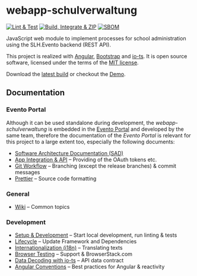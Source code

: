 # webapp-schulverwaltung

[![Lint & Test](https://github.com/bkd-mba-fbi/webapp-schulverwaltung/actions/workflows/test.yml/badge.svg?branch=main)](https://github.com/bkd-mba-fbi/webapp-schulverwaltung/actions/workflows/test.yml)
[![Build, Integrate & ZIP](https://github.com/bkd-mba-fbi/webapp-schulverwaltung/actions/workflows/build.yml/badge.svg)](https://github.com/bkd-mba-fbi/webapp-schulverwaltung/actions/workflows/build.yml)
[![SBOM](https://github.com/bkd-mba-fbi/webapp-schulverwaltung/actions/workflows/bom.yml/badge.svg?branch=main)](https://github.com/bkd-mba-fbi/webapp-schulverwaltung/actions/workflows/bom.yml)

JavaScript web module to implement processes for school administration using the SLH.Evento backend (REST API).

This project is realized with [Angular](https://angular.io/), [Bootstrap](https://getbootstrap.com/) and [io-ts](https://github.com/gcanti/io-ts). It is open source software, licensed under the terms of the [MIT license](./LICENSE).

Download the [latest build](https://bkd-mba-fbi.github.io/webapp-schulverwaltung/webapp-schulverwaltung.zip) or checkout the [Demo](https://bkd-mba-fbi.github.io/webapp-schulverwaltung/app).

## Documentation

### Evento Portal

Although it can be used standalone during development, the _webapp-schulverwaltung_ is embedded in the [Evento Portal](https://github.com/bkd-mba-fbi/evento-portal) and developed by the same team, therefore the documentation of the _Evento Portal_ is relevant for this project to a large extent too, especially the following documents:

- [Software Architecture Documentation (SAD)](https://github.com/bkd-mba-fbi/evento-portal/blob/main/doc/sad.md)
- [App Integration & API](https://github.com/bkd-mba-fbi/evento-portal/blob/main/doc/app-integration.md) – Providing of the OAuth tokens etc.
- [Git Workflow](https://github.com/bkd-mba-fbi/evento-portal/blob/main/doc/git.md) – Branching (except the release branches) & commit messages
- [Prettier](https://github.com/bkd-mba-fbi/evento-portal/blob/main/doc/prettier.md) – Source code formatting

### General

- [Wiki](https://github.com/bkd-mba-fbi/webapp-schulverwaltung/wiki) – Common topics

### Development

- [Setup & Development](doc/development.md) – Start local development, run linting & tests
- [Lifecycle](https://github.com/bkd-mba-fbi/evento-portal/blob/main/doc/lifecycle.md) – Update Framework and Dependencies
- [Internationalization (i18n)](doc/i18n.md) – Translating texts
- [Browser Testing](doc/browser-testing.md) – Support & BrowserStack.com
- [Data Decoding with io-ts](doc/io-ts.md) – API data contract
- [Angular Conventions](doc/angular.md) – Best practices for Angular & reactivity
